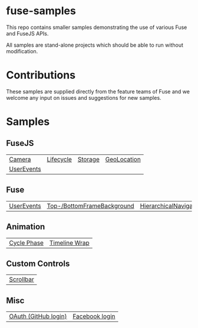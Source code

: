 # fuse-samples

This repo contains smaller samples demonstrating the use of various Fuse and FuseJS APIs.

All samples are stand-alone projects which should be able to run without modification.

# Contributions

These samples are supplied directly from the feature teams of Fuse and we welcome any input on issues and suggestions for new samples.


# Samples

## FuseJS

<table>
 <tr>
  <td><a href="Samples/Camera">Camera</a></td>
  <td><a href="Samples/Lifecycle">Lifecycle</a></td>
  <td><a href="Samples/Storage">Storage</a></td>
  <td><a href="Samples/GeoLocation">GeoLocation</a></td>
  </tr>
  <tr>
  <td><a href="Samples/UserEvents">UserEvents</a></td>
 </tr>
</table>

## Fuse

<table>
  <tr>
    <td><a href="Samples/UserEvents">UserEvents</a></td>
    <td><a href="Samples/OSUI">Top-/BottomFrameBackground</a></td>
	<td><a href="Samples/HierarchicalNavigation">HierarchicalNavigation</a></td>
  </tr>
</table>

## Animation

<table>
  <tr>
    <td><a href="Samples/Animation/CyclePhase">Cycle Phase</a></td>
    <td><a href="Samples/Animation/TimelineWrap">Timeline Wrap</a></td>
  </tr>
</table>

## Custom Controls

<table>
  <tr>
    <td><a href="Samples/Controls/Scrollbar">Scrollbar</a></td>
  </tr>
</table>

## Misc

<table>
  <tr>
  <td><a href="Samples/GithubOAuth">OAuth (GitHub login)</a></td>
  <td><a href="Samples/FacebookLogin">Facebook login</a></td>
  </tr>
</table>

